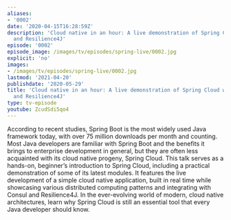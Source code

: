 ```yaml
---
aliases:
- '0002'
date: '2020-04-15T16:28:59Z'
description: 'Cloud native in an hour: A live demonstration of Spring Cloud with Consul
  and Resilience4J'
episode: '0002'
episode_image: /images/tv/episodes/spring-live/0002.jpg
explicit: 'no'
images:
- /images/tv/episodes/spring-live/0002.jpg
lastmod: '2021-04-20'
publishdate: '2020-05-29'
title: 'Cloud native in an hour: A live demonstration of Spring Cloud with Consul
  and Resilience4J'
type: tv-episode
youtube: ZcudSdi5qo4
---
```


According to recent studies, Spring Boot is the most widely used Java framework today, with
over 75 million downloads per month and counting. Most Java developers are familiar with
Spring Boot and the benefits it brings to enterprise development in general, but they are often
less acquainted with its cloud native progeny, Spring Cloud. This talk serves as a hands-on,
beginner’s introduction to Spring Cloud, including a practical demonstration of some of its
latest modules. It features the live development of a simple cloud native application, built in
real time while showcasing various distributed computing patterns and integrating with Consul
and Resilience4J. In the ever-evolving world of modern, cloud native architectures, learn why
Spring Cloud is still an essential tool that every Java developer should know.